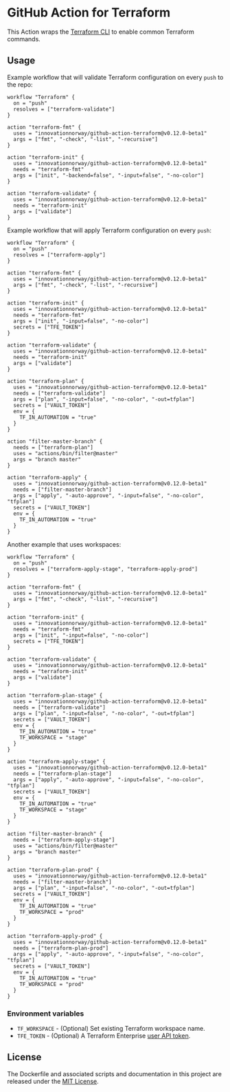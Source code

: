 # GitHub Action for Terraform

This Action wraps the [Terraform CLI](https://www.terraform.io/docs/commands/index.html) to enable common Terraform commands.

## Usage

Example workflow that will validate Terraform configuration on every `push` to the repo:

```hcl
workflow "Terraform" {
  on = "push"
  resolves = ["terraform-validate"]
}

action "terraform-fmt" {
  uses = "innovationnorway/github-action-terraform@v0.12.0-beta1"
  args = ["fmt", "-check", "-list", "-recursive"]
}

action "terraform-init" {
  uses = "innovationnorway/github-action-terraform@v0.12.0-beta1"
  needs = "terraform-fmt"
  args = ["init", "-backend=false", "-input=false", "-no-color"]
}

action "terraform-validate" {
  uses = "innovationnorway/github-action-terraform@v0.12.0-beta1"
  needs = "terraform-init"
  args = ["validate"]
}
```

Example workflow that will apply Terraform configuration on every `push`:

```hcl
workflow "Terraform" {
  on = "push"
  resolves = ["terraform-apply"]
}

action "terraform-fmt" {
  uses = "innovationnorway/github-action-terraform@v0.12.0-beta1"
  args = ["fmt", "-check", "-list", "-recursive"]
}

action "terraform-init" {
  uses = "innovationnorway/github-action-terraform@v0.12.0-beta1"
  needs = "terraform-fmt"
  args = ["init", "-input=false", "-no-color"]
  secrets = ["TFE_TOKEN"]
}

action "terraform-validate" {
  uses = "innovationnorway/github-action-terraform@v0.12.0-beta1"
  needs = "terraform-init"
  args = ["validate"]
}

action "terraform-plan" {
  uses = "innovationnorway/github-action-terraform@v0.12.0-beta1"
  needs = ["terraform-validate"]
  args = ["plan", "-input=false", "-no-color", "-out=tfplan"]
  secrets = ["VAULT_TOKEN"]
  env = {
    TF_IN_AUTOMATION = "true"
  }
}

action "filter-master-branch" {
  needs = ["terraform-plan"]
  uses = "actions/bin/filter@master"
  args = "branch master"
}

action "terraform-apply" {
  uses = "innovationnorway/github-action-terraform@v0.12.0-beta1"
  needs = ["filter-master-branch"]
  args = ["apply", "-auto-approve", "-input=false", "-no-color", "tfplan"]
  secrets = ["VAULT_TOKEN"]
  env = {
    TF_IN_AUTOMATION = "true"
  }
}
```

Another example that uses workspaces:

```hcl
workflow "Terraform" {
  on = "push"
  resolves = ["terraform-apply-stage", "terraform-apply-prod"]
}

action "terraform-fmt" {
  uses = "innovationnorway/github-action-terraform@v0.12.0-beta1"
  args = ["fmt", "-check", "-list", "-recursive"]
}

action "terraform-init" {
  uses = "innovationnorway/github-action-terraform@v0.12.0-beta1"
  needs = "terraform-fmt"
  args = ["init", "-input=false", "-no-color"]
  secrets = ["TFE_TOKEN"]
}

action "terraform-validate" {
  uses = "innovationnorway/github-action-terraform@v0.12.0-beta1"
  needs = "terraform-init"
  args = ["validate"]
}

action "terraform-plan-stage" {
  uses = "innovationnorway/github-action-terraform@v0.12.0-beta1"
  needs = ["terraform-validate"]
  args = ["plan", "-input=false", "-no-color", "-out=tfplan"]
  secrets = ["VAULT_TOKEN"]
  env = {
    TF_IN_AUTOMATION = "true"
    TF_WORKSPACE = "stage"
  }
}

action "terraform-apply-stage" {
  uses = "innovationnorway/github-action-terraform@v0.12.0-beta1"
  needs = ["terraform-plan-stage"]
  args = ["apply", "-auto-approve", "-input=false", "-no-color", "tfplan"]
  secrets = ["VAULT_TOKEN"]
  env = {
    TF_IN_AUTOMATION = "true"
    TF_WORKSPACE = "stage"
  }
}

action "filter-master-branch" {
  needs = ["terraform-apply-stage"]
  uses = "actions/bin/filter@master"
  args = "branch master"
}

action "terraform-plan-prod" {
  uses = "innovationnorway/github-action-terraform@v0.12.0-beta1"
  needs = ["filter-master-branch"]
  args = ["plan", "-input=false", "-no-color", "-out=tfplan"]
  secrets = ["VAULT_TOKEN"]
  env = {
    TF_IN_AUTOMATION = "true"
    TF_WORKSPACE = "prod"
  }
}

action "terraform-apply-prod" {
  uses = "innovationnorway/github-action-terraform@v0.12.0-beta1"
  needs = ["terraform-plan-prod"]
  args = ["apply", "-auto-approve", "-input=false", "-no-color", "tfplan"]
  secrets = ["VAULT_TOKEN"]
  env = {
    TF_IN_AUTOMATION = "true"
    TF_WORKSPACE = "prod"
  }
}
```

### Environment variables

* `TF_WORKSPACE` - (Optional) Set existing Terraform workspace name.
* `TFE_TOKEN` - (Optional) A Terraform Enterprise [user API token](https://www.terraform.io/docs/enterprise/users-teams-organizations/users.html#api-tokens).

## License

The Dockerfile and associated scripts and documentation in this project are released under the [MIT License](LICENSE).
